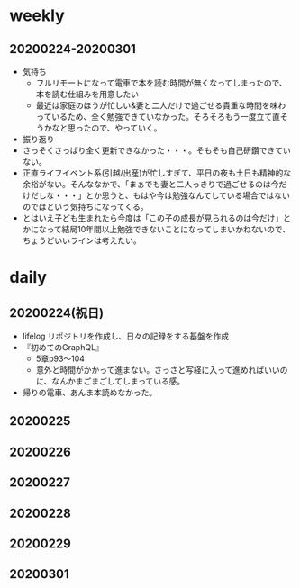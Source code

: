# weekly
## 20200224-20200301
* 気持ち
  * フルリモートになって電車で本を読む時間が無くなってしまったので、本を読む仕組みを用意したい
  * 最近は家庭のほうが忙しい&妻と二人だけで過ごせる貴重な時間を味わっているため、全く勉強できていなかった。そろそろもう一度立て直そうかなと思ったので、やっていく。
* 振り返り
 * さっそくさっぱり全く更新できなかった・・・。そもそも自己研鑽できていない。
 * 正直ライフイベント系(引越/出産)が忙しすぎて、平日の夜も土日も精神的な余裕がない。そんななかで、「まぁでも妻と二人っきりで過ごせるのは今だけだしな・・・」とか思うと、もはや今は勉強なんてしている場合ではないのではという気持ちになってくる。
 * とはいえ子ども生まれたら今度は「この子の成長が見られるのは今だけ」とかになって結局10年間以上勉強できないことになってしまいかねないので、ちょうどいいラインは考えたい。

# daily
## 20200224(祝日)
* lifelog リポジトリを作成し、日々の記録をする基盤を作成
* 『初めてのGraphQL』
  * 5章p93〜104
  * 意外と時間がかかって進まない。さっさと写経に入って進めればいいのに、なんかまごまごしてしまっている感。
* 帰りの電車、あんま本読めなかった。

## 20200225

## 20200226

## 20200227

## 20200228

## 20200229

## 20200301
